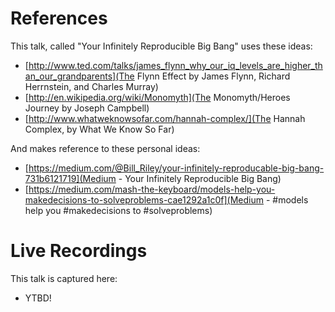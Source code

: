 References
========
This talk, called "Your Infinitely Reproducible Big Bang" uses these ideas:
- [http://www.ted.com/talks/james_flynn_why_our_iq_levels_are_higher_than_our_grandparents](The Flynn Effect by James Flynn, Richard Herrnstein, and Charles Murray)
- [http://en.wikipedia.org/wiki/Monomyth](The Monomyth/Heroes Journey by Joseph Campbell)
- [http://www.whatweknowsofar.com/hannah-complex/](The Hannah Complex, by What We Know So Far)

And makes reference to these personal ideas: 
- [https://medium.com/@Bill_Riley/your-infinitely-reproducable-big-bang-731b6121719](Medium - Your Infinitely Reproducible Big Bang)
- [https://medium.com/mash-the-keyboard/models-help-you-makedecisions-to-solveproblems-cae1292a1c0f](Medium - #models help you #makedecisions to #solveproblems)

Live Recordings
===========
This talk is captured here:
- YTBD!